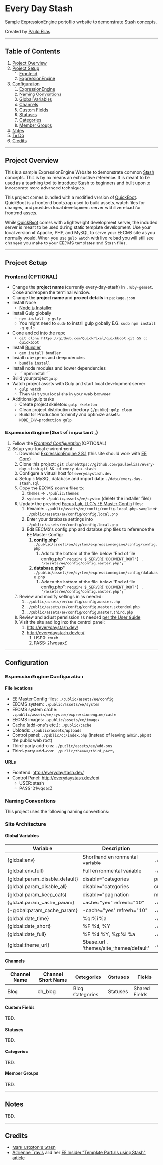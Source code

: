 # Every Day Stash

Sample ExpressionEngine portoflio website to demonstrate Stash concepts.

Created by [Paulo Elias](https://twitter.com/pauloelias)

---

## Table of Contents

1. [Project Overview](#overview)
2. [Project Setup](#project-setup)
    1. [Frontend](#frontend)
    2. [ExpressionEngine](#backend)
4. [Configuration](#configuration)
	1. [ExpressionEngine](#expressionengine)
	2. [Naming Conventions](#naming-conventions)
	3. [Global Variables](#global-variables)
	4. [Channels](#channels)
	5. [Custom Fields](#custom-fields)
	6. [Statuses](#statuses)
	7. [Categories](#categories)
	8. [Member Groups](#member-groups)
5. [Notes](#notes)
6. [To Do](#todo)
7. [Credits](#credits)

---

## <a name="overview"></a> Project Overview

This is a sample ExpressionEngine Website to demonstrate common [Stash](https://github.com/croxton/Stash) concepts. This is by no means an exhaustive reference. It is meant to be used as a teaching tool to introduce Stash to beginners and built upon to incorporate more advanced techniques.

This project comes bundled with a modified version of [QuickBoot](https://github.com/QuickPixel/quickboot). QuickBoot is a frontend bootstrap used to build assets, watch files for changes, and provide a local development server with livereload for frontend assets.

While [QuickBoot](https://github.com/QuickPixel/quickboot) comes with a lightweight development server, the included server is meant to be used during static template development. Use your local version of Apache, PHP, and MySQL to serve your EECMS site as you normally would. When you use ```gulp watch``` with live reload you will still see changes you make to your EECMS templates and Stash files.

---

## <a name="project-setup"></a> Project Setup

### <a name="frontend"></a> Frontend (OPTIONAL)

* Change the **project name** (currently every-day-stash) in ```.ruby-gemset```. Close and reopen the terminal window.
* Change the **project name** and **project details** in ```package.json```
* Install Node
    * [Node.js Installer](http://nodejs.org/)
* Install Gulp globally
    * ```npm install -g gulp```
    * You might need to ```sudo``` to install gulp globally E.G. ```sudo npm install -g gulp```
* Clone and cd into the repo
    * ```git clone https://github.com/QuickPixel/quickboot.git && cd quickboot```
* Install [Bundler](http://bundler.io/)
	*  ```gem install bundler```
* Install ruby gems and  deepndencies
    * ```bundle install```
* Install node modules and bower dependencies
    * ```npm install````
* Build your project ```gulp```
* Watch project assets with Gulp and start local development server
	* ```gulp watch```
	* Then visit your local site in your web browser
* Additional gulp tasks
  * Create project skeleton: ```gulp skeleton```
  * Clean project distribution directory (./public): ```gulp clean```
  * Build for Production to minify and optimize assets: ```NODE_ENV=production gulp```

### <a name="backend"></a> ExpressionEngine (Sort of important ;)

1.  Follow the [*Frontend Configuration*](#frontend) (OPTIONAL)
2. Setup your local environtment:
	1. Download [ExpressionEngine 2.8.1](http://ellislab.com/expressionengine) (this site should work with [EE Core](https://store.ellislab.com/#ee-core))
	2. Clone this project: 	```git clonehttps://github.com/pauloelias/every-day-stash.git && cd every-day-stash```
	3. Configure a virtual host for ```everydaystash.dev```
	4. Setup a MySQL database and import data: ```./data/every-day-stash.sql```
	5. Copy the EECMS source files to:
		1. ```themes``` => ```./public/themes```
		2. ```system``` => ```./public/assets/ee/system``` (delete the installer files)
	6. Update the provided [Focus Lab, LLC's EE Master Config](https://github.com/focuslabllc/ee-master-config) files:
		1. Rename: ```./public/assets/ee/config/config.local.php.sample``` => ```./public/assets/ee/config/config.local.php```
		2. Enter your database settings into ```./public/assets/ee/config/config.local.php```
		3. Edit EECMS's config.php and databse.php files to reference the EE Master Config:
			1. **config.php**" ```./public/assets/ee/system/expressionengine/config/config.php```
				1. Add to the bottom of the file, below "End of file config.php": ```require $_SERVER['DOCUMENT_ROOT'] . '/assets/ee/config/config.master.php';```
			2. **database.php**" ```./public/assets/ee/system/expressionengine/config/database.php```
				1. Add to the bottom of the file, below "End of file config.php": ```require $_SERVER['DOCUMENT_ROOT'] . '/assets/ee/config/config.master.php';```
	7. Review and modify settings in as needed:
		1.  ```./public/assets/ee/config/config.master.php```
		2.  ```./public/assets/ee/config/config.master.extended.php```
		3.  ```./public/assets/ee/config/config.master.third.php```
	8. Review and adjust permission as needed [per the User Guide](http://ellislab.com/expressionengine/user-guide/installation/installation.html#set-file-permissions)
	9. Visit the site and log into the control panel:
		1. http://everydaystash.dev/
		2. http://everydaystash.dev/cp/
			1. USER: stash
			2. PASS: 21wqsaxZ

---

## <a name="configuration"></a> Configuration

### <a name="expressionengine"></a> ExpressionEngine Configuration

#### File locations

* EE Master Config files: ```./public/assets/ee/config```
* EECMS system: ```./public/assets/ee/system```
* EECMS system cache: ```./public/assets/ee/system/expressionengine/cache```
* EECMS images: ```./public/assets/ee/images```
* Cache (add-ons's etc.): ```./public/cache```
* Uploads: ```./public/assets/uploads```
* Control panel: ```./public/cp/index.php``` (instead of leaving ```admin.php``` at the public web root)
* Third-party add-ons: ```./public/assets/ee/add-ons```
* Third-party add-ons: ```./public/themes/third_party```

#### URLs

* Frontend: http://everydaystash.dev/
* Control Panel: http://everydaystash.dev/cp/
	* USER: stash
	* PASS: 21wqsaxZ

### <a name="naming-conventions"></a> Naming Conventions

This project uses the following naming conventions:

### Site Architecture

#### <a name="global-variables"></a> Global Variables

| Variable | Description | Location |
| ----------- | ----------------- | ------------ |
| {global:env} | Shorthand enironmental variable  | ```./public/assets/ee/config/config.master.php``` |
| {global:env_full} | Full enironmental variable  | ```./public/assets/ee/config/config.master.php``` |
| {global:param_disable_default} | disable="categories|pagination|member_data" |  ```./public/assets/ee/config/config.master.php``` |
| {global:param_disable_all}  | disable="categories|custom_fields|member_data|pagination" |  ```./public/assets/ee/config/config.master.php``` |
| {global:param_keep_cats} | disable="pagination|member_data" |  ```./public/assets/ee/config/config.master.php``` |
| {global:param_cache_param} | cache="yes" refresh="10" |  ```./public/assets/ee/config/config.master.php``` |
| {-global:param_cache_param} | -cache="yes" refresh="10" |  ```./public/assets/ee/config/config.master.php``` |
| {global:date_time} | %g:%i %a |  ```./public/assets/ee/config/config.master.php``` |
| {global:date_short} | %F %d, %Y |  ```./public/assets/ee/config/config.master.php``` |
| {global:date_full} | %F %d %Y, %g:%i %a |  ```./public/assets/ee/config/config.master.php``` |
| {global:theme_url} | $base_url . 'themes/site_themes/default' |  ```./public/assets/ee/config/config.master.php``` |

#### <a name="channels"></a> Channels

| Channel Name | Channel Short Name | Categories | Statuses | Fields |
| ---------------------- | ----------------------------- | ---------------  | ----------- | --------- |
| Blog | ch_blog | Blog Categories | Statuses | Shared Fields |

#### <a name="custom-fields"></a> Custom Fields

TBD.

#### <a name="statuses"></a> Statuses

TBD.

#### <a name="categories"></a> Categories

TBD.

#### <a name="member-groups"></a> Member Groups

TBD.

---

## <a name="notes"></a> Notes

TBD.

---

## <a name="credits"></a> Credits

* [Mark Croxton's Stash](https://github.com/croxton/Stash/)
* [Adrienne Travis](https://twitter.com/adrienneleigh) and her [EE Insider "Template Partials using Stash" article](http://eeinsider.com/articles/template-partials-using-stash)